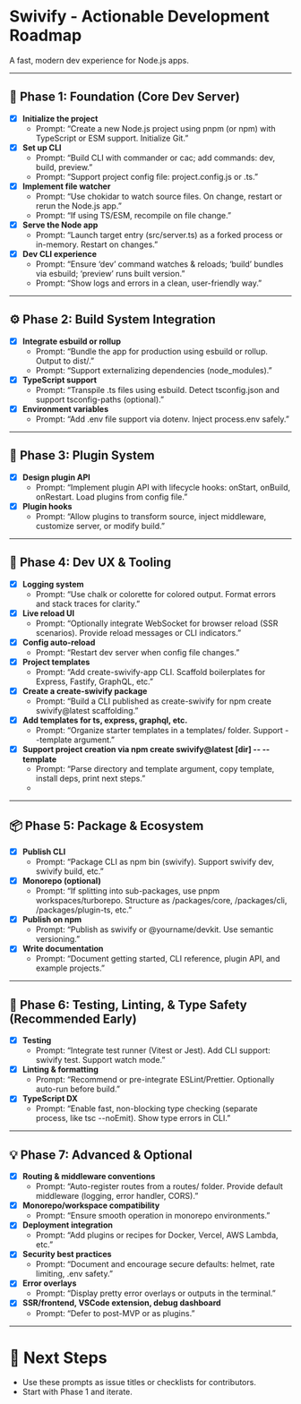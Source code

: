 # Swivify - Actionable Development Roadmap

A fast, modern dev experience for Node.js apps.

---

## 🧱 Phase 1: Foundation (Core Dev Server)

- [x] **Initialize the project**
  - Prompt: “Create a new Node.js project using pnpm (or npm) with TypeScript or ESM support. Initialize Git.”
- [x] **Set up CLI**
  - Prompt: “Build CLI with commander or cac; add commands: dev, build, preview.”
  - Prompt: “Support project config file: project.config.js or .ts.”
- [x] **Implement file watcher**
  - Prompt: “Use chokidar to watch source files. On change, restart or rerun the Node.js app.”
  - Prompt: “If using TS/ESM, recompile on file change.”
- [x] **Serve the Node app**
  - Prompt: “Launch target entry (src/server.ts) as a forked process or in-memory. Restart on changes.”
- [x] **Dev CLI experience**
  - Prompt: “Ensure ‘dev’ command watches & reloads; ‘build’ bundles via esbuild; ‘preview’ runs built version.”
  - Prompt: “Show logs and errors in a clean, user-friendly way.”

---

## ⚙️ Phase 2: Build System Integration

- [x] **Integrate esbuild or rollup**
  - Prompt: “Bundle the app for production using esbuild or rollup. Output to dist/.”
  - Prompt: “Support externalizing dependencies (node_modules).”
- [x] **TypeScript support**
  - Prompt: “Transpile .ts files using esbuild. Detect tsconfig.json and support tsconfig-paths (optional).”
- [x] **Environment variables**
  - Prompt: “Add .env file support via dotenv. Inject process.env safely.”

---

## 🔌 Phase 3: Plugin System

- [x] **Design plugin API**
  - Prompt: “Implement plugin API with lifecycle hooks: onStart, onBuild, onRestart. Load plugins from config file.”
- [x] **Plugin hooks**
  - Prompt: “Allow plugins to transform source, inject middleware, customize server, or modify build.”

---

## 🚀 Phase 4: Dev UX & Tooling

- [x] **Logging system**
  - Prompt: “Use chalk or colorette for colored output. Format errors and stack traces for clarity.”
- [x] **Live reload UI**
  - Prompt: “Optionally integrate WebSocket for browser reload (SSR scenarios). Provide reload messages or CLI indicators.”
- [x] **Config auto-reload**
  - Prompt: “Restart dev server when config file changes.”
- [x] **Project templates**
  - Prompt: “Add create-swivify-app CLI. Scaffold boilerplates for Express, Fastify, GraphQL, etc.”
- [x] **Create a create-swivify package**
  - Prompt: “Build a CLI published as create-swivify for npm create swivify@latest scaffolding.”
- [x] **Add templates for ts, express, graphql, etc.**
  - Prompt: “Organize starter templates in a templates/ folder. Support --template <name> argument.”
- [x] **Support project creation via npm create swivify@latest [dir] -- --template <name>**
  - Prompt: “Parse directory and template argument, copy template, install deps, print next steps.”
  -

---

## 📦 Phase 5: Package & Ecosystem

- [x] **Publish CLI**
  - Prompt: “Package CLI as npm bin (swivify). Support swivify dev, swivify build, etc.”
- [x] **Monorepo (optional)**
  - Prompt: “If splitting into sub-packages, use pnpm workspaces/turborepo. Structure as /packages/core, /packages/cli, /packages/plugin-ts, etc.”
- [x] **Publish on npm**
  - Prompt: “Publish as swivify or @yourname/devkit. Use semantic versioning.”
- [x] **Write documentation**
  - Prompt: “Document getting started, CLI reference, plugin API, and example projects.”

---

## 🔎 Phase 6: Testing, Linting, & Type Safety (Recommended Early)

- [x] **Testing**
  - Prompt: “Integrate test runner (Vitest or Jest). Add CLI support: swivify test. Support watch mode.”
- [x] **Linting & formatting**
  - Prompt: “Recommend or pre-integrate ESLint/Prettier. Optionally auto-run before build.”
- [x] **TypeScript DX**
  - Prompt: “Enable fast, non-blocking type checking (separate process, like tsc --noEmit). Show type errors in CLI.”

---

## 💡 Phase 7: Advanced & Optional

- [x] **Routing & middleware conventions**
  - Prompt: “Auto-register routes from a routes/ folder. Provide default middleware (logging, error handler, CORS).”
- [x] **Monorepo/workspace compatibility**
  - Prompt: “Ensure smooth operation in monorepo environments.”
- [x] **Deployment integration**
  - Prompt: “Add plugins or recipes for Docker, Vercel, AWS Lambda, etc.”
- [x] **Security best practices**
  - Prompt: “Document and encourage secure defaults: helmet, rate limiting, .env safety.”
- [x] **Error overlays**
  - Prompt: “Display pretty error overlays or outputs in the terminal.”
- [x] **SSR/frontend, VSCode extension, debug dashboard**
  - Prompt: “Defer to post-MVP or as plugins.”

---

# 🏁 Next Steps

- Use these prompts as issue titles or checklists for contributors.
- Start with Phase 1 and iterate.
